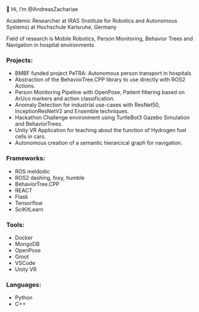 👋 Hi, I’m @AndreasZachariae

Academic Researcher at IRAS (Institute for Robotics and Autonomous Systems) at Hochschule Karlsruhe, Germany

Field of research is Mobile Robotics, Person Monitoring, Behavior Trees and Navigation in hospital environments

### Projects:
- BMBF funded project PeTRA: Autonomous person transport in hospitals
- Abstraction of the BehaviorTree.CPP library to use directly with ROS2 Actions.
- Person Monitoring Pipeline with OpenPose, Patient filtering based on ArUco markers and action classification.
- Anomaly Detection for industrial use-cases with ResNet50, InceptionResNetV2 and Ensemble techniques.
- Hackathon Challenge environment using TurtleBot3 Gazebo Simulation and BehaviorTrees.
- Unity VR Application for teaching about the function of Hydrogen fuel cells in cars.
- Autonomous creation of a semantic hierarcical graph for navigation.

### Frameworks:
- ROS meldodic
- ROS2 dashing, foxy, humble
- BehaviorTree.CPP
- REACT
- Flask
- Tensorflow
- SciKitLearn

### Tools:
- Docker
- MongoDB
- OpenPose
- Groot
- VSCode
- Unity VR

### Languages:
- Python
- C++
